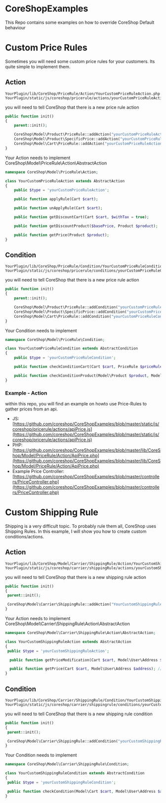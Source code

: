 CoreShopExamples
================

This Repo contains some examples on how to override CoreShop Default behaviour

# Custom Price Rules
Sometimes you will need some custom price rules for your customers. Its quite simple to implement them.

## Action

```
YourPlugin/lib/CoreShop/PriceRule/Action/YourCustomPriceRuleAction.php
YourPlugin/static/js/coreshop/pricerule/actions/yourCustomPriceRuleAction.js
```

you will need to tell CoreShop that there is a new price rule action

```php
public function init()
{
    parent::init();

    CoreShop\Model\Product\PriceRule::addAction("yourCustomPriceRuleAction"); //For Product Price Rules
    CoreShop\Model\Product\SpecificPrice::addAction("yourCustomPriceRuleAction"); //For Specific Price Rules
    CoreShop\Model\Cart\PriceRule::addAction("yourCustomPriceRuleAction"); //For Cart Price Rules
}

```

Your Action needs to implement CoreShop\Model\PriceRule\Action\AbstractAction

```php
namespace CoreShop\Model\PriceRule\Action;

class YourCustomPriceRuleAction extends AbstractAction
{
    public $type = 'yourCustomPriceRuleAction';

    public function applyRule(Cart $cart);

    public function unApplyRule(Cart $cart);

    public function getDiscountCart(Cart $cart, $withTax = true);

    public function getDiscountProduct($basePrice, Product $product);

    public function getPrice(Product $product);
}

```

## Condition

```
YourPlugin/lib/CoreShop/PriceRule/Condition/YourCustomPriceRuleCondition.php
YourPlugin/static/js/coreshop/pricerule/conditions/yourCustomPriceRuleCondition.js
```

you will need to tell CoreShop that there is a new price rule action

```php
public function init()
{
    parent::init();

    CoreShop\Model\Product\PriceRule::addCondition("yourCustomPriceRuleCondition"); //For Product Price Rules
    CoreShop\Model\Product\SpecificPrice::addCondition("yourCustomPriceRuleCondition"); //For Specific Price Rules
    CoreShop\Model\Cart\PriceRule::addCondition("yourCustomPriceRuleCondition"); //For Cart Price Rules
}

```

Your Condition needs to implement

```php
namespace CoreShop\Model\PriceRule\Condition;

class YourCustomPriceRuleCondition extends AbstractCondition
{
    public $type = 'yourCustomPriceRuleCondition';

    public function checkConditionCart(Cart $cart, PriceRule $priceRule, $throwException = false);

    public function checkConditionProduct(Model\Product $product, Model\Product\AbstractProductPriceRule $priceRule);
}

```

### Example - Action

within this repo, you will find an example on howto use Price-Rules to gather prices from an api.

 - JS: [https://github.com/coreshop/CoreShopExamples/blob/master/static/js/coreshop/pricerule/actions/apiPrice.js](https://github.com/coreshop/CoreShopExamples/blob/master/static/js/coreshop/pricerule/actions/apiPrice.js)
 - PHP: [https://github.com/coreshop/CoreShopExamples/blob/master/lib/CoreShop/Model/PriceRule/Action/ApiPrice.php](https://github.com/coreshop/CoreShopExamples/blob/master/lib/CoreShop/Model/PriceRule/Action/ApiPrice.php)
 - Example Price Controller: [https://github.com/coreshop/CoreShopExamples/blob/master/controllers/PriceController.php](https://github.com/coreshop/CoreShopExamples/blob/master/controllers/PriceController.php)

# Custom Shipping Rule
Shipping is a very difficult topic. To probably rule them all, CoreShop uses Shipping Rules. In this example, I will show you how to create custom conditions/actions.


## Action

```
YourPlugin/lib/CoreShop/Model/Carrier/ShippingRule/Action/YourCustomShippingRuleAction.php
YourPlugin/static/js/coreshop/carrier/shippingRule/actions/yourCustomShippingRuleAction.js
```

you will need to tell CoreShop that there is a new shipping rule action

```php
public function init()
{
 parent::init();

 CoreShop\Model\Carrier\ShippingRule::addAction("YourCustomShippingRuleAction");
}

```

Your Action needs to implement CoreShop\Model\Carrier\ShippingRule\Action\AbstractAction

```php
namespace CoreShop\Model\Carrier\ShippingRule\Action\AbstractAction;

class YourCustomShippingRuleAction extends AbstractAction
{
 public $type = 'yourCustomShippingRuleAction';

  public function getPriceModification(Cart $cart, Model\User\Address $address, $price); //Use this to modify the price

  public function getPrice(Cart $cart, Model\User\Address $address); //use this to get the price
}

```

## Condition

```
YourPlugin/lib/CoreShop/Carrier/ShippingRule/Condition/YourCustomShippingRuleCondition.php
YourPlugin/static/js/coreshop/carrier/shippingrule/conditions/yourCustomShippingRuleCondition.js
```

you will need to tell CoreShop that there is a new shipping rule condition

```php
public function init()
{
 parent::init();

 CoreShop\Model\Carrier\ShippingRule::addCondition("yourCustomShippingRuleCondition");
}

```

Your Condition needs to implement

```php
namespace CoreShop\Model\Carrier\ShippingRule\Condition;

class YourCustomShippingRuleCondition extends AbstractCondition
{
 public $type = 'yourCustomShippingRuleCondition';

 public function checkCondition(Model\Cart $cart, Model\User\Address $address, ShippingRule $shippingRule);
}

```